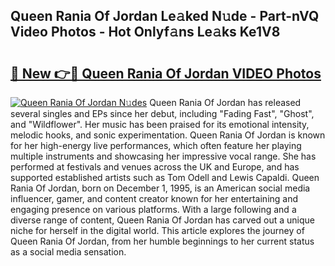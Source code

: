 ## Queen Rania Of Jordan Le𝚊ked N𝚞de - Part-nVQ Video Photos - Hot Onlyf𝚊ns Le𝚊ks Ke1V8

# <h2><a href="http://ab4029.deff.icu/?id=Queen+Rania+Of+Jordan">🔗 New 👉🔴 Queen Rania Of Jordan VIDEO Photos</a></h2>

[![Queen Rania Of Jordan N𝚞des](https://i.imgur.com/rIISA9y.gif)](http://ab4029.deff.icu/?id=Queen+Rania+Of+Jordan)
Queen Rania Of Jordan has released several singles and EPs since her debut, including "Fading Fast", "Ghost", and "Wildflower". Her music has been praised for its emotional intensity, melodic hooks, and sonic experimentation. Queen Rania Of Jordan is known for her high-energy live performances, which often feature her playing multiple instruments and showcasing her impressive vocal range. She has performed at festivals and venues across the UK and Europe, and has supported established artists such as Tom Odell and Lewis Capaldi. Queen Rania Of Jordan, born on December 1, 1995, is an American social media influencer, gamer, and content creator known for her entertaining and engaging presence on various platforms. With a large following and a diverse range of content, Queen Rania Of Jordan has carved out a unique niche for herself in the digital world. This article explores the journey of Queen Rania Of Jordan, from her humble beginnings to her current status as a social media sensation.
